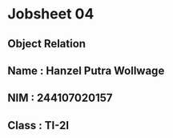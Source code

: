 # Jobsheet 04 
## Object Relation
## Name : Hanzel Putra Wollwage
## NIM : 244107020157
## Class : TI-2I